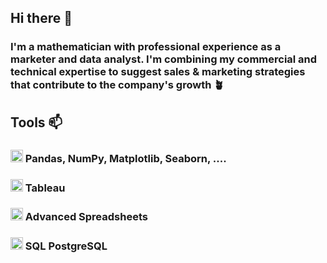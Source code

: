 ## Hi there 👋
### I'm a mathematician with professional experience as a marketer and data analyst. I'm combining my commercial and technical expertise to suggest sales & marketing strategies that contribute to the company's growth 🪴

## Tools 📫
### <img src="https://cdn3.iconfinder.com/data/icons/logos-and-brands-adobe/512/267_Python-512.png" alt="Python Pandas" width="20"/> Pandas, NumPy, Matplotlib, Seaborn, ....
### <img src="https://cdn.worldvectorlogo.com/logos/tableau-software.svg" alt="Tableau" width="20"/> Tableau 
### <img src="https://encrypted-tbn0.gstatic.com/images?q=tbn:ANd9GcQotASjjoWf0onHghuNfmKinrQnhaT910k2Ug&s" alt="Spreadsheets" width="20"/> Advanced Spreadsheets 
### <img src="https://static-00.iconduck.com/assets.00/postgresql-icon-1987x2048-v2fkmdaw.png" alt="SQL" width="20"/> SQL PostgreSQL

<!--            
**divadidip/divadidip** is a ✨ _special_ ✨ repository because its `README.md` (this file) appears on your GitHub profile.

Here are some ideas to get you started:

- 🔭 I’m currently working on ...
- 🌱 I’m currently learning ...
- 👯 I’m looking to collaborate on ...
- 🤔 I’m looking for help with ...
- 💬 Ask me about ...
- 📫 How to reach me: ...
- 😄 Pronouns: ...
- ⚡ Fun fact: ...
-->
